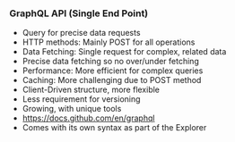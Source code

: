 ### GraphQL API (Single End Point)
* Query for precise data requests
* HTTP methods: Mainly POST for all operations
* Data Fetching: Single request for complex, related data
* Precise data fetching so no over/under fetching
* Performance: More efficient for complex queries
* Caching: More challenging due to POST method
* Client-Driven structure, more flexible
* Less requirement for versioning
* Growing, with unique tools
* https://docs.github.com/en/graphql
* Comes with its own syntax as part of the Explorer